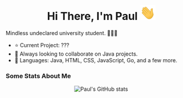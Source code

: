 <h1 align="Center">  Hi There, I'm Paul <img src="https://raw.githubusercontent.com/ABSphreak/ABSphreak/master/gifs/Hi.gif" width="40px" /> </h1>

Mindless undeclared university student. 👨🏼‍💻

- ⭐️ Current Project: ???
- 🌱 Always looking to collaborate on Java projects.
- 🔭 Languages: Java, HTML, CSS, JavaScript, Go, and a few more.


### Some Stats About Me
<p align="center" >
  <img alt="Paul's GitHub stats" src="https://github-readme-stats.vercel.app/api?username=paulstrano&count_private=true&show_icons=true&theme=radical"  > </p>
</p>
